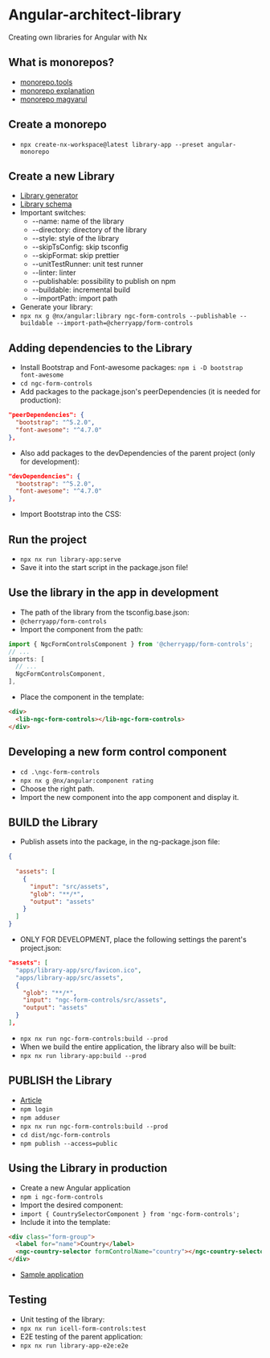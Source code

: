# Angular-architect-library
Creating own libraries for Angular with Nx

## What is monorepos?
- [monorepo.tools](https://monorepo.tools/)
- [monorepo explanation](https://monorepo.tools/#what-is-a-monorepo)
- [monorepo magyarul](https://thecodingadventure.com/miert-monorepo/)

## Create a monorepo
- `npx create-nx-workspace@latest library-app --preset angular-monorepo`

## Create a new Library
- [Library generator](https://nx.dev/nx-api/angular/generators/library)
- [Library schema](https://github.com/nrwl/nx/blob/master/packages/angular/src/generators/library/schema.json)
- Important switches:
  - --name: name of the library
  - --directory: directory of the library
  - --style: style of the library
  - --skipTsConfig: skip tsconfig
  - --skipFormat: skip prettier
  - --unitTestRunner: unit test runner
  - --linter: linter
  - --publishable: possibility to publish on npm
  - --buildable: incremental build
  - --importPath: import path
- Generate your library:
- `npx nx g @nx/angular:library ngc-form-controls --publishable --buildable --import-path=@cherryapp/form-controls`

## Adding dependencies to the Library
- Install Bootstrap and Font-awesome packages: `npm i -D bootstrap font-awesome`
- `cd ngc-form-controls`
- Add packages to the package.json's peerDependencies (it is needed for production):
```json
"peerDependencies": {
  "bootstrap": "^5.2.0",
  "font-awesome": "^4.7.0"
},
```
- Also add packages to the devDependencies of the parent project (only for development):
```json
"devDependencies": {
  "bootstrap": "^5.2.0",
  "font-awesome": "^4.7.0"
},
```
- Import Bootstrap into the CSS:

## Run the project
- `npx nx run library-app:serve`
- Save it into the start script in the package.json file!

## Use the library in the app in development
- The path of the library from the tsconfig.base.json:
- `@cherryapp/form-controls`
- Import the component from the path:
```typescript
import { NgcFormControlsComponent } from '@cherryapp/form-controls';
// ...
imports: [
  // ...
  NgcFormControlsComponent,
],
```
- Place the component in the template:
```html
<div>
  <lib-ngc-form-controls></lib-ngc-form-controls>
</div>
```

## Developing a new form control component
- `cd .\ngc-form-controls`
- `npx nx g @nx/angular:component rating`
- Choose the right path.
- Import the new component into the app component and display it.

## BUILD the Library
- Publish assets into the package, in the ng-package.json file:
```json
{
  
  "assets": [
    {
      "input": "src/assets",
      "glob": "**/*",
      "output": "assets"
    }
  ]
}
```

- ONLY FOR DEVELOPMENT, place the following settings the parent's project.json:
```json
"assets": [
  "apps/library-app/src/favicon.ico",
  "apps/library-app/src/assets",
  {
    "glob": "**/*",
    "input": "ngc-form-controls/src/assets",
    "output": "assets"
  }
],
```

- `npx nx run ngc-form-controls:build --prod`
- When we build the entire application, the library also will be built:
- `npx nx run library-app:build --prod`

## PUBLISH the Library
- [Article](https://itnext.io/leverage-nx-to-publish-your-angular-library-on-npm-15a9e77b6602)
- `npm login`
- `npm adduser`
- `npx nx run ngc-form-controls:build --prod`
- `cd dist/ngc-form-controls`
- `npm publish --access=public`

## Using the Library in production
- Create a new Angular application
- `npm i ngc-form-controls`
- Import the desired component:
- `import { CountrySelectorComponent } from 'ngc-form-controls';`
- Include it into the template:
```html
<div class="form-group">
  <label for="name">Country</label>
  <ngc-country-selector formControlName="country"></ngc-country-selector>
</div>
```
- [Sample application](./library-test/)

## Testing
- Unit testing of the library:
- `npx nx run icell-form-controls:test`
- E2E testing of the parent application:
- `npx nx run library-app-e2e:e2e`
